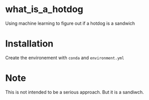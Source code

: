 # what_is_a_hotdog
Using machine learning to figure out if a hotdog is a sandwich

# Installation
Create the environement with `conda` and `environment.yml`

# Note
This is not intended to be a serious approach.  But it is a sandiwch.
